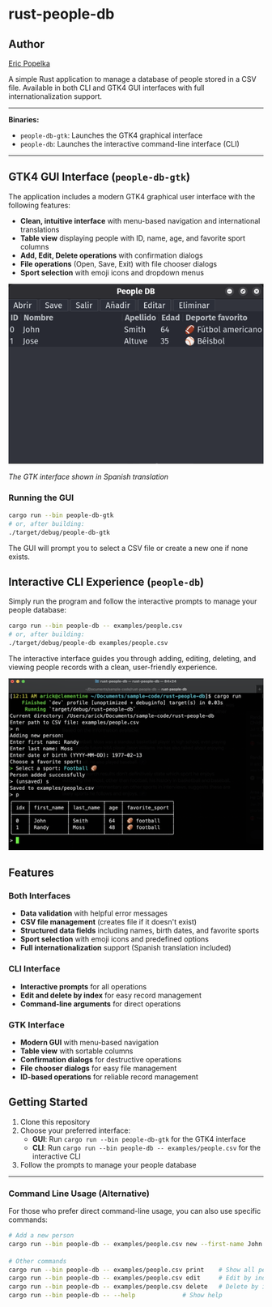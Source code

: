 # rust-people-db

## Author

[Eric Popelka](https://github.com/arickp)

A simple Rust application to manage a database of people stored in a CSV file. Available in both CLI and GTK4 GUI interfaces with full internationalization support.

---

**Binaries:**
- `people-db-gtk`: Launches the GTK4 graphical interface
- `people-db`: Launches the interactive command-line interface (CLI)

---

## GTK4 GUI Interface (`people-db-gtk`)

The application includes a modern GTK4 graphical user interface with the following features:

- **Clean, intuitive interface** with menu-based navigation and international translations
- **Table view** displaying people with ID, name, age, and favorite sport columns
- **Add, Edit, Delete operations** with confirmation dialogs
- **File operations** (Open, Save, Exit) with file chooser dialogs
- **Sport selection** with emoji icons and dropdown menus

![GTK Interface Screenshot](examples/gtk.png)

*The GTK interface shown in Spanish translation*

### Running the GUI

```bash
cargo run --bin people-db-gtk
# or, after building:
./target/debug/people-db-gtk
```

The GUI will prompt you to select a CSV file or create a new one if none exists.

## Interactive CLI Experience (`people-db`)

Simply run the program and follow the interactive prompts to manage your people database:

```bash
cargo run --bin people-db -- examples/people.csv
# or, after building:
./target/debug/people-db examples/people.csv
```

The interactive interface guides you through adding, editing, deleting, and viewing people records with a clean, user-friendly experience.

![CLI Screenshot](examples/cli.png)

## Features

### Both Interfaces
- **Data validation** with helpful error messages
- **CSV file management** (creates file if it doesn't exist)
- **Structured data fields** including names, birth dates, and favorite sports
- **Sport selection** with emoji icons and predefined options
- **Full internationalization** support (Spanish translation included)

### CLI Interface
- **Interactive prompts** for all operations
- **Edit and delete by index** for easy record management
- **Command-line arguments** for direct operations

### GTK Interface
- **Modern GUI** with menu-based navigation
- **Table view** with sortable columns
- **Confirmation dialogs** for destructive operations
- **File chooser dialogs** for easy file management
- **ID-based operations** for reliable record management

## Getting Started

1. Clone this repository
2. Choose your preferred interface:
   - **GUI**: Run `cargo run --bin people-db-gtk` for the GTK4 interface
   - **CLI**: Run `cargo run --bin people-db -- examples/people.csv` for the interactive CLI
3. Follow the prompts to manage your people database

---

### Command Line Usage (Alternative)

For those who prefer direct command-line usage, you can also use specific commands:

```bash
# Add a new person
cargo run --bin people-db -- examples/people.csv new --first-name John --last-name Smith --date-of-birth 1960-10-10 --favorite-sport football

# Other commands
cargo run --bin people-db -- examples/people.csv print    # Show all people
cargo run --bin people-db -- examples/people.csv edit     # Edit by index
cargo run --bin people-db -- examples/people.csv delete   # Delete by index
cargo run --bin people-db -- --help             # Show help
```
